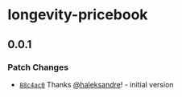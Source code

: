 # longevity-pricebook

## 0.0.1

### Patch Changes

- [`88c4ac0`](https://github.com/haleks/longevity-pricebook/commit/88c4ac0c406dadcaa20766257118defb227de511) Thanks [@haleksandre](https://github.com/haleksandre)! - initial version
